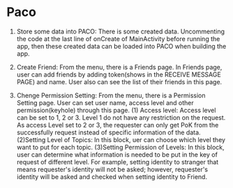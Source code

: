 # Paco

1. Store some data into PACO: There is some created data. Uncommenting the code at the last line of onCreate of MainActivity before running the app, then these created data can be loaded into PACO when building the app.

2. Create Friend: From the menu, there is a Friends page. In Friends page, user can add friends by adding token(shows in the RECEIVE MESSAGE PAGE) and name. User also can see the list of their friends in this page.

3. Chenge Permission Setting: From the menu, there is a Permission Setting page. User can set user name, access level and other permission(keyhole) through this page.
(1) Access level: Access level can be set to 1, 2 or 3. Level 1 do not have any restriction on the request. As access Level set to 2 or 3, the requester can only get PoK from the successfully request instead of specific information of the data.
(2)Setting Level of Topics: In this block, uer can choose which level they want to put for each topic.
(3)Setting Permission of Levels: In this block, user can determine what information is needed to be put in the key of request of different level. For example, setting identity to stranger that means requester's identity will not be asked; however, requester's identity will be asked and checked when setting identity to Friend.

